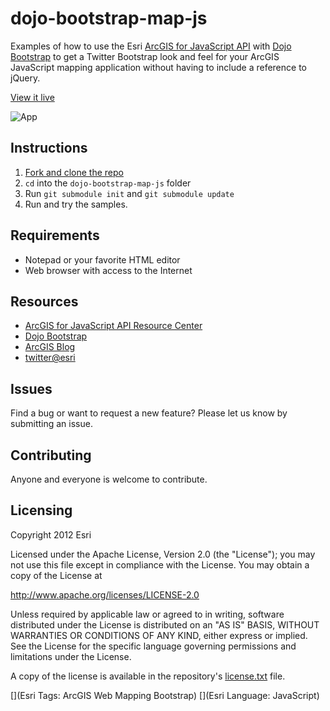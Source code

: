 # dojo-bootstrap-map-js

Examples of how to use the Esri [ArcGIS for JavaScript API](http://developers.arcgis.com/en/javascript/) with [Dojo Bootstrap](http://dojobootstrap.com/) to get a Twitter Bootstrap look and feel for your ArcGIS JavaScript mapping application without having to include a reference to jQuery.

[View it live](http://esri.github.io/dojo-bootstrap-map-js/)

![App](https://raw.github.com/Esri/dojo-bootstrap-map-js/master/dojo-bootstrap-map-js.png)

## Instructions

1. [Fork and clone the repo](https://help.github.com/articles/fork-a-repo)
2. `cd` into the `dojo-bootstrap-map-js` folder
3. Run `git submodule init` and `git submodule update`
4. Run and try the samples.

## Requirements

* Notepad or your favorite HTML editor
* Web browser with access to the Internet

## Resources

* [ArcGIS for JavaScript API Resource Center](http://developers.arcgis.com/en/javascript/)
* [Dojo Bootstrap](http://dojobootstrap.com/)
* [ArcGIS Blog](http://blogs.esri.com/esri/arcgis/)
* [twitter@esri](http://twitter.com/esri)

## Issues

Find a bug or want to request a new feature?  Please let us know by submitting an issue.

## Contributing

Anyone and everyone is welcome to contribute.

## Licensing
Copyright 2012 Esri

Licensed under the Apache License, Version 2.0 (the "License");
you may not use this file except in compliance with the License.
You may obtain a copy of the License at

   http://www.apache.org/licenses/LICENSE-2.0

Unless required by applicable law or agreed to in writing, software
distributed under the License is distributed on an "AS IS" BASIS,
WITHOUT WARRANTIES OR CONDITIONS OF ANY KIND, either express or implied.
See the License for the specific language governing permissions and
limitations under the License.

A copy of the license is available in the repository's [license.txt](https://raw.github.com/Esri/dojo-bootstrap-map-js/master/license.txt) file.

[](Esri Tags: ArcGIS Web Mapping Bootstrap)
[](Esri Language: JavaScript)​
